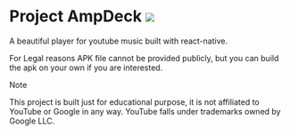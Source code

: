 # Project AmpDeck ![](https://img.shields.io/badge/WIP-gold)

A beautiful player for youtube music built with react-native.

For Legal reasons APK file cannot be provided publicly, but you can build the apk on your own if you are interested.

> [!NOTE]
> This project is built just for educational purpose, it is not affiliated to YouTube or Google in any way. YouTube falls under trademarks owned by Google LLC.
